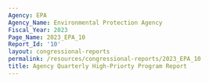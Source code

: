 ```yaml
---
Agency: EPA
Agency_Name: Environmental Protection Agency
Fiscal_Year: 2023
Page_Name: 2023_EPA_10
Report_Id: '10'
layout: congressional-reports
permalink: /resources/congressional-reports/2023_EPA_10
title: Agency Quarterly High-Priorty Program Report
---
```


